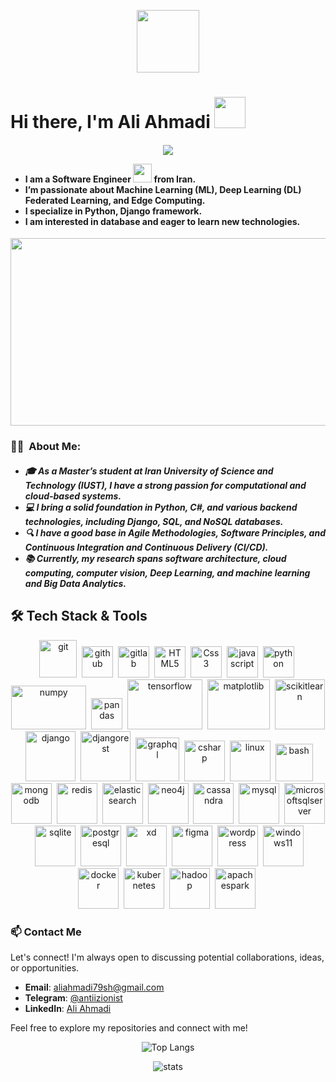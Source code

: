 
<p align="center"><img src="https://media.giphy.com/media/M9gbBd9nbDrOTu1Mqx/giphy.gif" width="100"/></p>

# Hi there, I'm Ali Ahmadi <img src="https://media.giphy.com/media/hvRJCLFzcasrR4ia7z/giphy.gif" width="50">
<h4 align="left">
<p align="center">
  <img src="https://readme-typing-svg.herokuapp.com/?lines=Welcome+to+my+GitHub+Profile!&center=true&width=360&height=50">
</p>
<ul>
<li>I am a Software Engineer <img src="https://media.giphy.com/media/WUlplcMpOCEmTGBtBW/giphy.gif" width="30"> from Iran.</li>
<li>I’m passionate about Machine Learning (ML), Deep Learning (DL) Federated Learning, and Edge Computing.</li>
<li>I specialize in Python, Django framework.</li>
<li>I am interested in database and eager to learn new technologies.</li>
</ul>
</h4>

<p align="center"><img src="https://media.giphy.com/media/dWesBcTLavkZuG35MI/giphy.gif" width="600" height="300"  /></p>

### :man_technologist: &nbsp;About Me:
<h5 align="left">
    <ul>
        <li>🎓 As a Master’s student at Iran University of Science and Technology (IUST), I have a strong passion for computational and cloud-based systems.</li>
        <li>💻 I bring a solid foundation in Python, C#, and various backend technologies, including Django, SQL, and NoSQL databases.</li>
        <li>🔍 I have a good base in Agile Methodologies, Software Principles, and Continuous Integration and Continuous Delivery (CI/CD).</li>
        <li>📚 Currently, my research spans software architecture, cloud computing, computer vision, Deep Learning, and machine learning and Big Data Analytics.</li>
    </ul>
</h5>

## 🛠️ Tech Stack & Tools
  <p align="center">
    <img src="https://cdn.jsdelivr.net/gh/devicons/devicon@latest/icons/git/git-original-wordmark.svg" title="git" alt="git" width="60" height="60"/>&nbsp;
    <img src="https://cdn.jsdelivr.net/gh/devicons/devicon@latest/icons/github/github-original-wordmark.svg" title="github" alt="github" width="50" height="50"/>&nbsp;
    <img src="https://cdn.jsdelivr.net/gh/devicons/devicon@latest/icons/gitlab/gitlab-original-wordmark.svg" title="gitlab" alt="gitlab" width="50" height="50"/>&nbsp;
    <img src="https://cdn.jsdelivr.net/gh/devicons/devicon@latest/icons/html5/html5-original-wordmark.svg" title="HTML5" alt="HTML5" width="50" height="50"/>&nbsp;
    <img src="https://cdn.jsdelivr.net/gh/devicons/devicon@latest/icons/css3/css3-original-wordmark.svg" title="Css3" alt="Css3" width="50" height="50"/>&nbsp;
    <img src="https://cdn.jsdelivr.net/gh/devicons/devicon@latest/icons/javascript/javascript-original.svg" title="javascript" alt="javascript" width="50" height="50"/>&nbsp;
    <img src="https://cdn.jsdelivr.net/gh/devicons/devicon@latest/icons/python/python-original-wordmark.svg" title="python" alt="python" width="50" height="50"/>&nbsp;
    <img src="https://cdn.jsdelivr.net/gh/devicons/devicon@latest/icons/numpy/numpy-original-wordmark.svg" title="numpy" alt="numpy" width="120" height="70" />&nbsp;
    <img src="https://cdn.jsdelivr.net/gh/devicons/devicon@latest/icons/pandas/pandas-original-wordmark.svg" title="pandas" alt="pandas" width="50" height="50" />&nbsp;
    <img src="https://cdn.jsdelivr.net/gh/devicons/devicon@latest/icons/tensorflow/tensorflow-original-wordmark.svg" title="tensorflow" alt="tensorflow" width="120" height="80" />&nbsp;
    <img src="https://cdn.jsdelivr.net/gh/devicons/devicon@latest/icons/matplotlib/matplotlib-original-wordmark.svg" title="matplotlib" alt="matplotlib" width="100" height="80" />&nbsp;
    <img src="https://cdn.jsdelivr.net/gh/devicons/devicon@latest/icons/scikitlearn/scikitlearn-original.svg" title="scikitlearn" alt="scikitlearn" width="80" height="80" />&nbsp;
    <img src="https://cdn.jsdelivr.net/gh/devicons/devicon@latest/icons/django/django-plain-wordmark.svg" title="django" alt="django" width="80" height="80" />&nbsp;
    <img src="https://cdn.jsdelivr.net/gh/devicons/devicon@latest/icons/djangorest/djangorest-line-wordmark.svg" title="djangorest" alt="djangorest" width="80" height="80" />&nbsp;
    <img src="https://cdn.jsdelivr.net/gh/devicons/devicon@latest/icons/graphql/graphql-plain-wordmark.svg" title="graphql" alt="graphql" width="70" height="70" />&nbsp;
    <img src="https://cdn.jsdelivr.net/gh/devicons/devicon@latest/icons/csharp/csharp-original.svg" title="csharp" alt="csharp" width="65" height="65" />&nbsp;
    <img  src="https://cdn.jsdelivr.net/gh/devicons/devicon@latest/icons/linux/linux-original.svg" title="linux" alt="linux" width="65" height="65" />&nbsp;
    <img  src="https://cdn.jsdelivr.net/gh/devicons/devicon@latest/icons/bash/bash-original.svg" title="bash" alt="bash" width="60" height="60" />&nbsp;
    <img  src="https://cdn.jsdelivr.net/gh/devicons/devicon@latest/icons/mongodb/mongodb-original-wordmark.svg" title="mongodb" alt="mongodb" width="65" height="65" />&nbsp;
    <img  src="https://cdn.jsdelivr.net/gh/devicons/devicon@latest/icons/redis/redis-plain-wordmark.svg" title="redis" alt="redis" width="65" height="65" />&nbsp;
    <img  src="https://cdn.jsdelivr.net/gh/devicons/devicon@latest/icons/elasticsearch/elasticsearch-original.svg" title="elasticsearch" alt="elasticsearch" width="65" height="65" />&nbsp;
    <img  src="https://cdn.jsdelivr.net/gh/devicons/devicon@latest/icons/neo4j/neo4j-original-wordmark.svg" title="neo4j" alt="neo4j" width="65" height="65" />&nbsp;
    <img  src="https://cdn.jsdelivr.net/gh/devicons/devicon@latest/icons/cassandra/cassandra-original-wordmark.svg" title="cassandra" alt="cassandra" width="65" height="65" />&nbsp;
    <img  src="https://cdn.jsdelivr.net/gh/devicons/devicon@latest/icons/mysql/mysql-original-wordmark.svg" title="mysql" alt="mysql" width="65" height="65" />&nbsp;
    <img  src="https://cdn.jsdelivr.net/gh/devicons/devicon@latest/icons/microsoftsqlserver/microsoftsqlserver-original-wordmark.svg" title="microsoftsqlserver" alt="microsoftsqlserver" width="65" height="65" />&nbsp;
    <img  src="https://cdn.jsdelivr.net/gh/devicons/devicon@latest/icons/sqlite/sqlite-original-wordmark.svg" title="sqlite" alt="sqlite" width="65" height="65" />&nbsp;
    <img  src="https://cdn.jsdelivr.net/gh/devicons/devicon@latest/icons/postgresql/postgresql-original-wordmark.svg" title="postgresql" alt="postgresql" width="65" height="65" />&nbsp;
    <img  src="https://cdn.jsdelivr.net/gh/devicons/devicon@latest/icons/xd/xd-original.svg" title="xd" alt="xd" width="65" height="65" />&nbsp;
    <img  src="https://cdn.jsdelivr.net/gh/devicons/devicon@latest/icons/figma/figma-original.svg" title="figma" alt="figma" width="65" height="65" />&nbsp;
    <img  src="https://cdn.jsdelivr.net/gh/devicons/devicon@latest/icons/wordpress/wordpress-original.svg" title="wordpress" alt="wordpress" width="65" height="65" />&nbsp;
    <img  src="https://cdn.jsdelivr.net/gh/devicons/devicon@latest/icons/windows11/windows11-original-wordmark.svg" title="windows11" alt="windows11" width="65" height="65" />&nbsp;
    <img  src="https://cdn.jsdelivr.net/gh/devicons/devicon@latest/icons/docker/docker-original-wordmark.svg" title="docker" alt="docker" width="65" height="65" />&nbsp;
    <img  src="https://cdn.jsdelivr.net/gh/devicons/devicon@latest/icons/kubernetes/kubernetes-original-wordmark.svg" title="kubernetes" alt="kubernetes" width="65" height="65" />&nbsp;
    <img  src="https://cdn.jsdelivr.net/gh/devicons/devicon@latest/icons/hadoop/hadoop-original.svg" title="hadoop" alt="hadoop" width="65" height="65" />&nbsp;
    <img  src="https://cdn.jsdelivr.net/gh/devicons/devicon@latest/icons/apachespark/apachespark-original-wordmark.svg" title="apachespark" alt="apachespark" width="65" height="65" />&nbsp;
  </p>

### 📫 Contact Me

Let's connect! I'm always open to discussing potential collaborations, ideas, or opportunities.

- **Email**: [aliahmadi79sh@gmail.com](mailto:aliahmadi79sh@gmail.com)
- **Telegram**: [@antiizionist](https://t.me/antiizionist)
- **LinkedIn**: [Ali Ahmadi](https://www.linkedin.com/in/ali-ahmadi-79ah/)

Feel free to explore my repositories and connect with me!

<p align="center" width="600" height="300">
  <img src="https://github-readme-stats.vercel.app/api/top-langs/?username=AliAhmadi-Software&theme=dracula&layout=compact" alt="Top Langs">
</p>
<p align="center" width="600" height="300">
  <img align="center" src="https://github-readme-stats.vercel.app/api?username=AliAhmadi-Software&show_icons=true&theme=dark&hide_border=false" alt="stats" />
</p>
